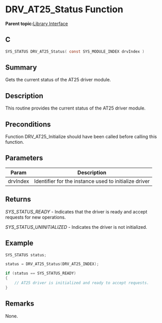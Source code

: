 # DRV\_AT25\_Status Function

**Parent topic:**[Library Interface](GUID-FC2766BD-E5AF-4007-BA9A-D1E179E8AF51.md)

## C

```c
SYS_STATUS DRV_AT25_Status( const SYS_MODULE_INDEX drvIndex )
```

## Summary

Gets the current status of the AT25 driver module.

## Description

This routine provides the current status of the AT25 driver module.

## Preconditions

Function DRV\_AT25\_Initialize should have been called before calling this function.

## Parameters

|Param|Description|
|-----|-----------|
|drvIndex|Identifier for the instance used to initialize driver|

## Returns

*SYS\_STATUS\_READY* - Indicates that the driver is ready and accept requests for new operations.

*SYS\_STATUS\_UNINITIALIZED* - Indicates the driver is not initialized.

## Example

```c
SYS_STATUS status;

status = DRV_AT25_Status(DRV_AT25_INDEX);

if (status == SYS_STATUS_READY)
{
    // AT25 driver is initialized and ready to accept requests.
}
```

## Remarks

None.

